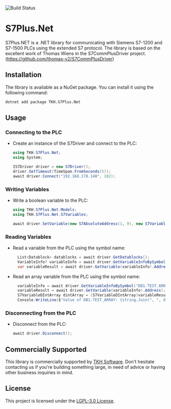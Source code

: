 ![Build Status](https://github.com/tkh-software/s7plus.net/actions/workflows/build.yml/badge.svg)

# S7Plus.Net

S7Plus.NET is a .NET library for communicating with Siemens S7-1200 and S7-1500 PLCs using the extended S7 protocol.
The library is based on the excellent work of Thomas Wiens in the S7CommPlusDriver project.
(https://github.com/thomas-v2/S7CommPlusDriver)

## Installation

The library is available as a NuGet package. You can install it using the following command:

```bash
dotnet add package TKH.S7Plus.Net
```

## Usage

### Connecting to the PLC

- Create an instance of the S7Driver and connect to the PLC:

  ```csharp
  using TKH.S7Plus.Net;
  using System;

  IS7Driver driver = new S7Driver();
  driver.SetTimeout(TimeSpan.FromSeconds(5));
  await driver.Connect("192.168.178.140", 102);
  ```

### Writing Variables

- Write a boolean variable to the PLC:

  ```csharp
  using TKH.S7Plus.Net.Models;
  using TKH.S7Plus.Net.S7Variables;

  await driver.SetVariable(new S7AbsoluteAddress(1, 9), new S7VariableBool(true));
  ```

### Reading Variables

- Read a variable from the PLC using the symbol name:

  ```csharp
    List<Datablock> datablocks = await driver.GetDatablocks();
    VariableInfo? variableInfo = await driver.GetVariableInfoBySymbol("DB1.TEST_DINT", datablocks);
    var variableResult = await driver.GetVariable(variableInfo!.Address);
  ```

- Read an array variable from the PLC using the symbol name:

  ```csharp
    variableInfo = await driver.GetVariableInfoBySymbol("DB1.TEST_ARRAY", datablocks);
    variableResult = await driver.GetVariable(variableInfo!.Address);
    S7VariableDIntArray dintArray = (S7VariableDIntArray)variableResult;
    Console.WriteLine($"Value of DB1.TEST_ARRAY: {string.Join(", ", dintArray.Value)}");
  ```

### Disconnecting from the PLC

- Disconnect from the PLC:

  ```csharp
  await driver.Disconnect();
  ```

## Commercially Supported

This library is commercially supported by [TKH Software](https://tkh-software.com/).
Don't hesitate contacting us if you're building something large, in need of advice or having other business inquiries in mind.

## License

This project is licensed under the [LGPL-3.0 License](./LICENSE).
